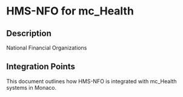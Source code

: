 # HMS-NFO for mc_Health

## Description

National Financial Organizations

## Integration Points

This document outlines how HMS-NFO is integrated with mc_Health systems in Monaco.
